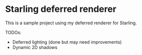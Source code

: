 Starling deferred renderer
========================

This is a sample project using my deferred renderer for Starling.

TODOs:
* Deferred lighting (done but may need improvements)
* Dynamic 2D shadows
